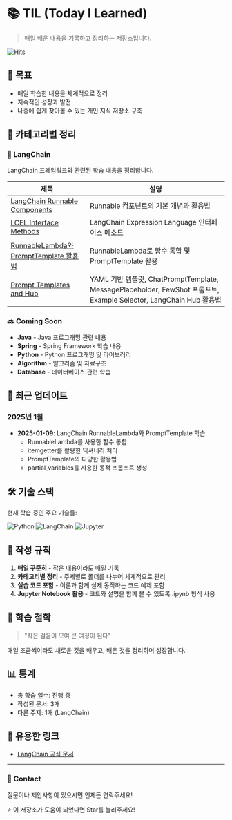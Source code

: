 # 📚 TIL (Today I Learned)

> 매일 배운 내용을 기록하고 정리하는 저장소입니다.

[![Hits](https://hits.seeyoufarm.com/api/count/incr/badge.svg?url=https%3A%2F%2Fgithub.com%2FLeeHonggii%2FTIL&count_bg=%2379C83D&title_bg=%23555555&icon=&icon_color=%23E7E7E7&title=hits&edge_flat=false)](https://hits.seeyoufarm.com)

## 🎯 목표
- 매일 학습한 내용을 체계적으로 정리
- 지속적인 성장과 발전
- 나중에 쉽게 찾아볼 수 있는 개인 지식 저장소 구축

## 📂 카테고리별 정리

### 🦜 LangChain
LangChain 프레임워크와 관련된 학습 내용을 정리합니다.

| 제목 | 설명 | 
|------|------|
| [LangChain Runnable Components](https://github.com/LeeHonggii/TIL/tree/main/By-Topic/LangChain/LangChain_Runnable_Components.ipynb) | Runnable 컴포넌트의 기본 개념과 활용법 |
| [LCEL Interface Methods](https://github.com/LeeHonggii/TIL/tree/main/By-Topic/LangChain/LCEL_Interface_Methods.ipynb) | LangChain Expression Language 인터페이스 메소드 |
| [RunnableLambda와 PromptTemplate 활용법](https://github.com/LeeHonggii/TIL/tree/main/By-Topic/LangChain/RunnableLambda_and_PromptTemplate.ipynb) | RunnableLambda로 함수 통합 및 PromptTemplate 활용 |
| [Prompt Templates and Hub](https://github.com/LeeHonggii/TIL/tree/main/By-Topic/LangChain/Prompt_Templates_and_Hub.ipynb) | YAML 기반 템플릿, ChatPromptTemplate, MessagePlaceholder, FewShot 프롬프트, Example Selector, LangChain Hub 활용법 |

### 🔜 Coming Soon
- **Java** - Java 프로그래밍 관련 내용
- **Spring** - Spring Framework 학습 내용
- **Python** - Python 프로그래밍 및 라이브러리
- **Algorithm** - 알고리즘 및 자료구조
- **Database** - 데이터베이스 관련 학습

## 📅 최근 업데이트

### 2025년 1월
- **2025-01-09**: LangChain RunnableLambda와 PromptTemplate 학습
  - RunnableLambda를 사용한 함수 통합
  - itemgetter를 활용한 딕셔너리 처리
  - PromptTemplate의 다양한 활용법
  - partial_variables를 사용한 동적 프롬프트 생성

## 🛠️ 기술 스택
현재 학습 중인 주요 기술들:

![Python](https://img.shields.io/badge/Python-3776AB?style=for-the-badge&logo=python&logoColor=white)
![LangChain](https://img.shields.io/badge/LangChain-121212?style=for-the-badge&logo=chainlink&logoColor=white)
![Jupyter](https://img.shields.io/badge/Jupyter-F37626?style=for-the-badge&logo=jupyter&logoColor=white)

## 📝 작성 규칙
1. **매일 꾸준히** - 작은 내용이라도 매일 기록
2. **카테고리별 정리** - 주제별로 폴더를 나누어 체계적으로 관리
3. **실습 코드 포함** - 이론과 함께 실제 동작하는 코드 예제 포함
4. **Jupyter Notebook 활용** - 코드와 설명을 함께 볼 수 있도록 .ipynb 형식 사용

## 🌟 학습 철학
> "작은 걸음이 모여 큰 여정이 된다"

매일 조금씩이라도 새로운 것을 배우고, 배운 것을 정리하며 성장합니다.

## 📊 통계
- 총 학습 일수: 진행 중
- 작성된 문서: 3개
- 다룬 주제: 1개 (LangChain)

## 🔗 유용한 링크
- [LangChain 공식 문서](https://python.langchain.com/docs/get_started/introduction)

---

### 💬 Contact
질문이나 제안사항이 있으시면 언제든 연락주세요!

⭐ 이 저장소가 도움이 되었다면 Star를 눌러주세요!
